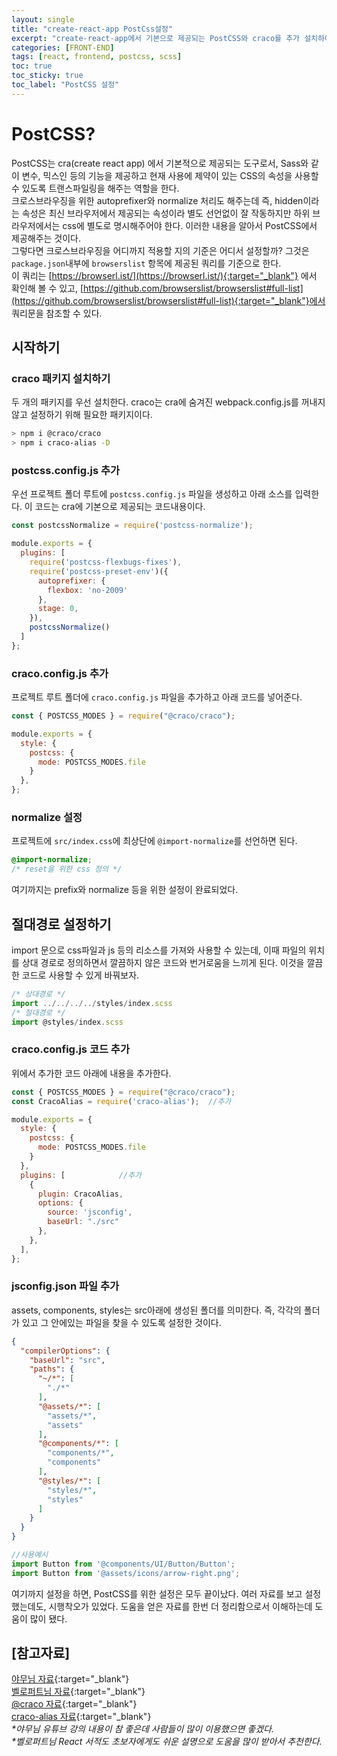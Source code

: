 ```yaml
---
layout: single
title: "create-react-app PostCss설정"
excerpt: "create-react-app에서 기본으로 제공되는 PostCSS와 craco를 추가 설치하여 import문을 절대 경로로 설정하는 방법을 정리하였다."
categories: [FRONT-END]
tags: [react, frontend, postcss, scss]
toc: true
toc_sticky: true
toc_label: "PostCSS 설정"
---
```


# PostCSS?

PostCSS는 cra(create react app) 에서 기본적으로 제공되는 도구로서, Sass와 같이 변수, 믹스인 등의 기능을 제공하고 현재 사용에 제약이 있는 CSS의 속성을 사용할 수 있도록 트랜스파일링을 해주는 역할을 한다.   
크로스브라우징을 위한 autoprefixer와 normalize 처리도 해주는데 즉, hidden이라는 속성은 최신 브라우저에서 제공되는 속성이라 별도 선언없이 잘 작동하지만 하위 브라우저에서는 css에 별도로 명시해주어야 한다. 이러한 내용을 알아서 PostCSS에서 제공해주는 것이다.    
그렇다면 크로스브라우징을 어디까지 적용할 지의 기준은 어디서 설정할까? 그것은 `package.json`내부에 `browserslist` 항목에 제공된 쿼리를 기준으로 한다.   
이 쿼리는 [https://browserl.ist/](https://browserl.ist/){:target="_blank"} 에서 확인해 볼 수 있고, [https://github.com/browserslist/browserslist#full-list](https://github.com/browserslist/browserslist#full-list){:target="_blank"}에서 쿼리문을 참조할 수 있다.

## 시작하기
### craco 패키지 설치하기
두 개의 패키지를 우선 설치한다. craco는 cra에 숨겨진 webpack.config.js를 꺼내지 않고 설정하기 위해 필요한 패키지이다.
```bash
> npm i @craco/craco
> npm i craco-alias -D
```
### postcss.config.js 추가
우선 프로젝트 폴더 루트에 `postcss.config.js` 파일을 생성하고 아래 소스를 입력한다.
이 코드는 cra에 기본으로 제공되는 코드내용이다.
```javascript
const postcssNormalize = require('postcss-normalize');

module.exports = {
  plugins: [
    require('postcss-flexbugs-fixes'),
    require('postcss-preset-env')({
      autoprefixer: {
        flexbox: 'no-2009'
      },
      stage: 0,
    }),
    postcssNormalize()
  ]
};
```
### craco.config.js 추가
프로젝트 루트 폴더에 `craco.config.js` 파일을 추가하고 아래 코드를 넣어준다.
```javascript
const { POSTCSS_MODES } = require("@craco/craco");

module.exports = {
  style: {
    postcss: {
      mode: POSTCSS_MODES.file
    }
  },
};
```
### normalize 설정
프로젝트에 `src/index.css`에 최상단에 `@import-normalize`를 선언하면 된다.
```css
@import-normalize;
/* reset을 위한 css 정의 */
```
여기까지는 prefix와 normalize 등을 위한 설정이 완료되었다.

## 절대경로 설정하기
import 문으로 css파일과 js 등의 리소스를 가져와 사용할 수 있는데, 이때 파일의 위치를 상대 경로로 정의하면서 깔끔하지 않은 코드와 번거로움을 느끼게 된다. 이것을 깔끔한 코드로 사용할 수 있게 바꿔보자.
```javascript
/* 상대경로 */
import ../../../../styles/index.scss
/* 절대경로 */
import @styles/index.scss
```

### craco.config.js 코드 추가
위에서 추가한 코드 아래에 내용을 추가한다.
```javascript
const { POSTCSS_MODES } = require("@craco/craco");
const CracoAlias = require('craco-alias');  //추가

module.exports = {
  style: {
    postcss: {
      mode: POSTCSS_MODES.file
    }
  },
  plugins: [            //추가
    {
      plugin: CracoAlias,
      options: {
        source: 'jsconfig',
        baseUrl: "./src"
      },
    },
  ],
};
```
### jsconfig.json 파일 추가
assets, components, styles는 src아래에 생성된 폴더를 의미한다. 즉, 각각의 폴더가 있고 그 안에있는 파일을 찾을 수 있도록 설정한 것이다.
```json
{
  "compilerOptions": {
    "baseUrl": "src",
    "paths": {
      "~/*": [
        "./*"
      ],
      "@assets/*": [
        "assets/*",
        "assets"
      ],
      "@components/*": [
        "components/*",
        "components"
      ],
      "@styles/*": [
        "styles/*",
        "styles"
      ]
    }
  }
}
```
```javascript
//사용예시
import Button from '@components/UI/Button/Button';
import Button from '@assets/icons/arrow-right.png';
```
여기까지 설정을 하면, PostCSS를 위한 설정은 모두 끝이났다. 여러 자료를 보고 설정했는데도, 시행착오가 있었다. 도움을 얻은 자료를 한번 더 정리함으로서 이해하는데 도움이 많이 됐다.

## [참고자료]
[야무님 자료](https://www.youtube.com/watch?v=7Yb39U0day4){:target="_blank"}   
[벨로퍼트님 자료](https://github.com/velopert/react-tutorial/blob/master/styling/04-postcss.md){:target="_blank"}   
[@craco 자료](https://www.npmjs.com/package/@craco/craco){:target="_blank"}   
[craco-alias 자료](https://github.com/risenforces/craco-alias){:target="_blank"}   
_\*야무님 유튜브 강의 내용이 참 좋은데 사람들이 많이 이용했으면 좋겠다._   
_\*벨로퍼트님 React 서적도 초보자에게도 쉬운 설명으로 도움을 많이 받아서 추천한다._